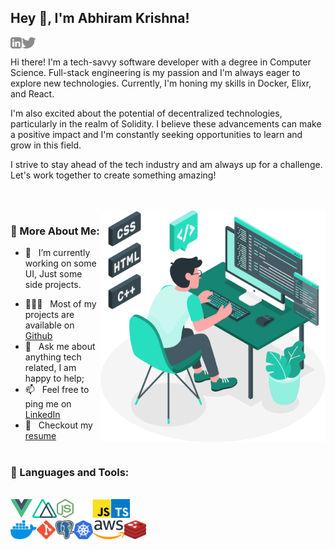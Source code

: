 ## Hey 👋, I'm Abhiram Krishna!

<a href='https://www.linkedin.com/in/abhiram-krishna/'><img align='left' alt="linkedin" src="https://github.com/AbhiramKrishnaM/AbhiramKrishnaM/blob/master/assets/linkedin.svg" height='18px'/></a>
<a href='https://twitter.com/AbhiramKrishnaM'><img align='left' alt="twitter" src="https://github.com/AbhiramKrishnaM/AbhiramKrishnaM/blob/master/assets/twitter.svg" height='18px'/></a>
<br/>

Hi there! I'm a tech-savvy software developer with a degree in Computer Science. Full-stack engineering is my passion and I'm always eager to explore new technologies. Currently, I'm honing my skills in Docker, Elixr, and React.

I'm also excited about the potential of decentralized technologies, particularly in the realm of Solidity. I believe these advancements can make a positive impact and I'm constantly seeking opportunities to learn and grow in this field.

I strive to stay ahead of the tech industry and am always up for a challenge. Let's work together to create something amazing!

<br/>
<br/>

<img align="right" alt="SVG" src="https://github.com/AbhiramKrishnaM/AbhiramKrishnaM/blob/master/assets/coding.svg" width="360px" />
  
### 🧐 More About Me:

- 🔭 &nbsp; I’m currently working on some UI, Just some side projects.
<!-- - 🌱 &nbsp; I’m currently learning Go and Svelte; -->
- 👨🏻‍💻 &nbsp; Most of my projects are available on [Github](https://github.com/AbhiramKrishnaM?tab=repositories)
- 💬 &nbsp; Ask me about anything tech related, I am happy to help;
- 📫 &nbsp; Feel free to ping me on [LinkedIn](https://www.linkedin.com/in/abhiram-krishna/)
- 📝 &nbsp; Checkout my [resume](https://drive.google.com/file/d/1oNDNq2zxZLuMA9rGPxsGKGx_avlUA9yQ/view?usp=sharing)
  <br>
  <br>

### 🔨 Languages and Tools:

<br>
<a href="https://vuejs.org/" target="_blank"> 
  <img align="left" src="https://github.com/AbhiramKrishnaM/AbhiramKrishnaM/blob/master/icons/vuejs.png" alt="pytorch" height="30px"/> 
</a>

<a href="https://nuxtjs.org/" target="_blank"> 
  <img align="left" src="https://github.com/AbhiramKrishnaM/AbhiramKrishnaM/blob/master/icons/nuxtjs.png" alt="tensorflow" height="30px"/> 
</a>

<!-- <a href="https://svelte.dev/" target="_blank"><img align="left" alt="Python" height ="30px" src="https://github.com/AbhiramKrishnaM/AbhiramKrishnaM/blob/master/icons/svelte.png"></a> -->
<!-- <a href="https://go.dev/" target="_blank"> <img align="left" alt="Android" height ="30px" src="https://github.com/AbhiramKrishnaM/AbhiramKrishnaM/blob/master/icons/go.png"> </a> -->

<a href="https://nodejs.dev/" target="_blank">
  <img align="left" alt="Kotlin" height ="30px" src="https://github.com/AbhiramKrishnaM/AbhiramKrishnaM/blob/master/icons/node.png" height="30px">
</a>

<a href="https://expressjs.com/" target="_blank">
  <img align="left" alt="Java" src="https://github.com/AbhiramKrishnaM/AbhiramKrishnaM/blob/master/icons/express-js.png" height="30px">
</a>



<a href="https://developer.mozilla.org/en-US/docs/Web/JavaScript" target="_blank"> 
  <img align="left" src="https://github.com/AbhiramKrishnaM/AbhiramKrishnaM/blob/master/icons/javascript.png" alt="firebase" height="30px"/> 
</a>

<a href="https://www.typescriptlang.org/" target="_blank"> 
  <img align="left" alt="JavaScript" height="30px"  src="https://github.com/AbhiramKrishnaM/AbhiramKrishnaM/blob/master/icons/typescript.png"> 
</a>

<br>
<br>

<a href="https://www.docker.com/" target="_blank">
  <img align="left" alt="Typescirpt" height="30px" src="https://github.com/AbhiramKrishnaM/AbhiramKrishnaM/blob/master/icons/docker.png">
</a>

<a href="https://git-scm.com/" target="_blank">
  <img align="left" alt="React" height="30px" src="https://github.com/AbhiramKrishnaM/AbhiramKrishnaM/blob/master/icons/git.png">
</a>

<a href="https://www.postgresql.org/" target="_blank">
  <img align="left" alt="Node.js" height ="30px" src="https://github.com/AbhiramKrishnaM/AbhiramKrishnaM/blob/master/icons/postgres.png">
</a>

<a href="https://kubernetes.io/" target="_blank">
  <img src="https://github.com/AbhiramKrishnaM/AbhiramKrishnaM/blob/master/icons/kubernetes.png" align="left" alt="git" height='30px'/>
</a>

<a href="https://aws.amazon.com/" target="_blank">
  <img src="https://github.com/AbhiramKrishnaM/AbhiramKrishnaM/blob/master/icons/aws.png" align="left" alt="git" height='30px'/>
</a>


<a href="https://redis.io" target="_blank">
  <img src="https://github.com/AbhiramKrishnaM/AbhiramKrishnaM/blob/master/icons/redis.png" align="left" alt="git" height='30px'/>
</a>
<br>
<br>

<!-- ### 📊 Github Stats

<a href='https://github.com/AbhiramKrishnaM/github-stats-transparent'>
  <img align="left" width="490" height="165" src="https://github-readme-stats.vercel.app/api?username=AbhiramKrishnaM&show_icons=true&hide_border=false&line_height=20&title_color=f69673&icon_color=1b93c9&show_owner=true"/>
</a> -->

<br>

<!-- ### 🛠️ My Projects

<a href="https://github.com/rahul-jha98/Artistify.ai" target="_blank"> <img alt="artistify" src="./projects/artistify.svg" height="68" align="left"> </a>
<a href="https://github.com/rahul-jha98/sheets-database" target="_blank"> <img alt="sheetsdatabase" src="./projects/sheetsdatabase.svg"  height="68" align="left"> </a>
<a href="https://github.com/rahul-jha98/README_icons" target="_blank"> <img alt="readmeicons" src="./projects/readmeicons.svg" height="68" align="left"> </a>
<a href="https://github.com/rahul-jha98/PasswordKeeper" target="_blank"> <img alt="passwordkeeper" src="./projects/passwordkeeper.svg" height="68" align="left"> </a> -->
